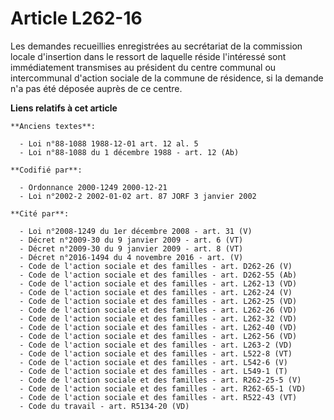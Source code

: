 # Article L262-16

Les demandes recueillies enregistrées au secrétariat de la commission locale d'insertion dans le ressort de laquelle réside
l'intéressé sont immédiatement transmises au président du centre communal ou intercommunal d'action sociale de la commune de
résidence, si la demande n'a pas été déposée auprès de ce centre.

**Liens relatifs à cet article**

	**Anciens textes**:

	  - Loi n°88-1088 1988-12-01 art. 12 al. 5
	  - Loi n°88-1088 du 1 décembre 1988 - art. 12 (Ab)

	**Codifié par**:

	  - Ordonnance 2000-1249 2000-12-21
	  - Loi n°2002-2 2002-01-02 art. 87 JORF 3 janvier 2002

	**Cité par**:

	  - Loi n°2008-1249 du 1er décembre 2008 - art. 31 (V)
	  - Décret n°2009-30 du 9 janvier 2009 - art. 6 (VT)
	  - Décret n°2009-30 du 9 janvier 2009 - art. 8 (VT)
	  - Décret n°2016-1494 du 4 novembre 2016 - art. (V)
	  - Code de l'action sociale et des familles - art. D262-26 (V)
	  - Code de l'action sociale et des familles - art. D262-55 (Ab)
	  - Code de l'action sociale et des familles - art. L262-13 (VD)
	  - Code de l'action sociale et des familles - art. L262-24 (V)
	  - Code de l'action sociale et des familles - art. L262-25 (VD)
	  - Code de l'action sociale et des familles - art. L262-26 (VD)
	  - Code de l'action sociale et des familles - art. L262-32 (VD)
	  - Code de l'action sociale et des familles - art. L262-40 (VD)
	  - Code de l'action sociale et des familles - art. L262-56 (VD)
	  - Code de l'action sociale et des familles - art. L263-2 (VD)
	  - Code de l'action sociale et des familles - art. L522-8 (VT)
	  - Code de l'action sociale et des familles - art. L542-6 (V)
	  - Code de l'action sociale et des familles - art. L549-1 (T)
	  - Code de l'action sociale et des familles - art. R262-25-5 (V)
	  - Code de l'action sociale et des familles - art. R262-65-1 (VD)
	  - Code de l'action sociale et des familles - art. R522-43 (VT)
	  - Code du travail - art. R5134-20 (VD)

